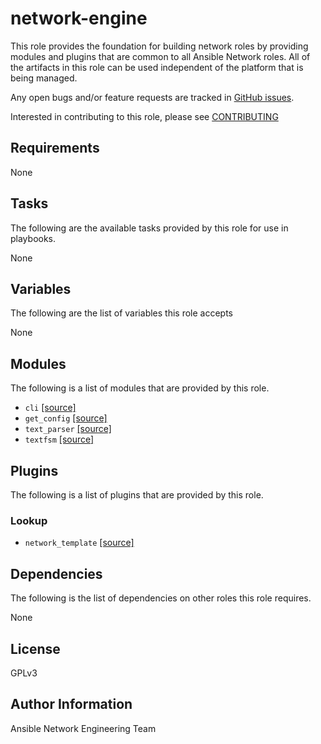 # network-engine

This role provides the foundation for building network roles by providing
modules and plugins that are common to all Ansible Network roles.  All of
the artifacts in this role can be used independent of the platform that is
being managed.

Any open bugs and/or feature requests are tracked in [GitHub issues](../../issues).

Interested in contributing to this role, please see [CONTRIBUTING](CONTRIBUTING.md)

## Requirements

None

## Tasks

The following are the available tasks provided by this role for use in
playbooks.

None

## Variables

The following are the list of variables this role accepts

None

## Modules

The following is a list of modules that are provided by this role.

* `cli` [[source]](library/cli.py)
* `get_config` [[source]](library/get_config.py)
* `text_parser` [[source]](library/text_parser.py)
* `textfsm` [[source]](library/textfsm.py)

## Plugins

The following is a list of plugins that are provided by this role.

### Lookup

* `network_template` [[source]](lookup_plugins/network_template.py)

## Dependencies

The following is the list of dependencies on other roles this role requires.

None

## License

GPLv3

## Author Information

Ansible Network Engineering Team
